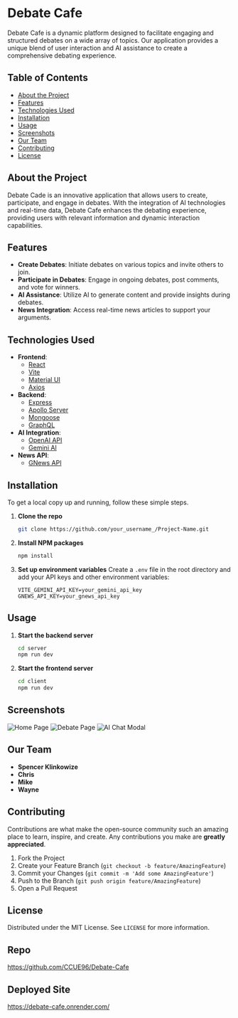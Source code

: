 
# Debate Cafe

Debate Cafe is a dynamic platform designed to facilitate engaging and structured debates on a wide array of topics. Our application provides a unique blend of user interaction and AI assistance to create a comprehensive debating experience.

## Table of Contents
- [About the Project](#about-the-project)
- [Features](#features)
- [Technologies Used](#technologies-used)
- [Installation](#installation)
- [Usage](#usage)
- [Screenshots](#screenshots)
- [Our Team](#our-team)
- [Contributing](#contributing)
- [License](#license)

## About the Project
Debate Cade is an innovative application that allows users to create, participate, and engage in debates. With the integration of AI technologies and real-time data, Debate Cafe enhances the debating experience, providing users with relevant information and dynamic interaction capabilities.

## Features
- **Create Debates**: Initiate debates on various topics and invite others to join.
- **Participate in Debates**: Engage in ongoing debates, post comments, and vote for winners.
- **AI Assistance**: Utilize AI to generate content and provide insights during debates.
- **News Integration**: Access real-time news articles to support your arguments.

## Technologies Used
- **Frontend**:
  - [React](https://reactjs.org/)
  - [Vite](https://vitejs.dev/)
  - [Material UI](https://mui.com/)
  - [Axios](https://axios-http.com/)
- **Backend**:
  - [Express](https://expressjs.com/)
  - [Apollo Server](https://www.apollographql.com/docs/apollo-server/)
  - [Mongoose](https://mongoosejs.com/)
  - [GraphQL](https://graphql.org/)
- **AI Integration**:
  - [OpenAI API](https://openai.com/)
  - [Gemini AI](https://example-gemini.com/)
- **News API**:
  - [GNews API](https://gnews.io/)

## Installation
To get a local copy up and running, follow these simple steps.

1. **Clone the repo**
   ```sh
   git clone https://github.com/your_username_/Project-Name.git
   ```

2. **Install NPM packages**
   ```sh
   npm install
   ```

3. **Set up environment variables**
   Create a `.env` file in the root directory and add your API keys and other environment variables:
   ```
   VITE_GEMINI_API_KEY=your_gemini_api_key
   GNEWS_API_KEY=your_gnews_api_key
   ```

## Usage
1. **Start the backend server**
   ```sh
   cd server
   npm run dev
   ```

2. **Start the frontend server**
   ```sh
   cd client
   npm run dev
   ```

## Screenshots
![Home Page](https://example.com/homepage-screenshot.png)
![Debate Page](https://example.com/debatepage-screenshot.png)
![AI Chat Modal](https://example.com/aichatmodal-screenshot.png)

## Our Team
- **Spencer Klinkowize**
- **Chris**
- **Mike**
- **Wayne**

## Contributing
Contributions are what make the open-source community such an amazing place to learn, inspire, and create. Any contributions you make are **greatly appreciated**.

1. Fork the Project
2. Create your Feature Branch (`git checkout -b feature/AmazingFeature`)
3. Commit your Changes (`git commit -m 'Add some AmazingFeature'`)
4. Push to the Branch (`git push origin feature/AmazingFeature`)
5. Open a Pull Request

## License
Distributed under the MIT License. See `LICENSE` for more information.

## Repo
https://github.com/CCUE96/Debate-Cafe
## Deployed Site
https://debate-cafe.onrender.com/

